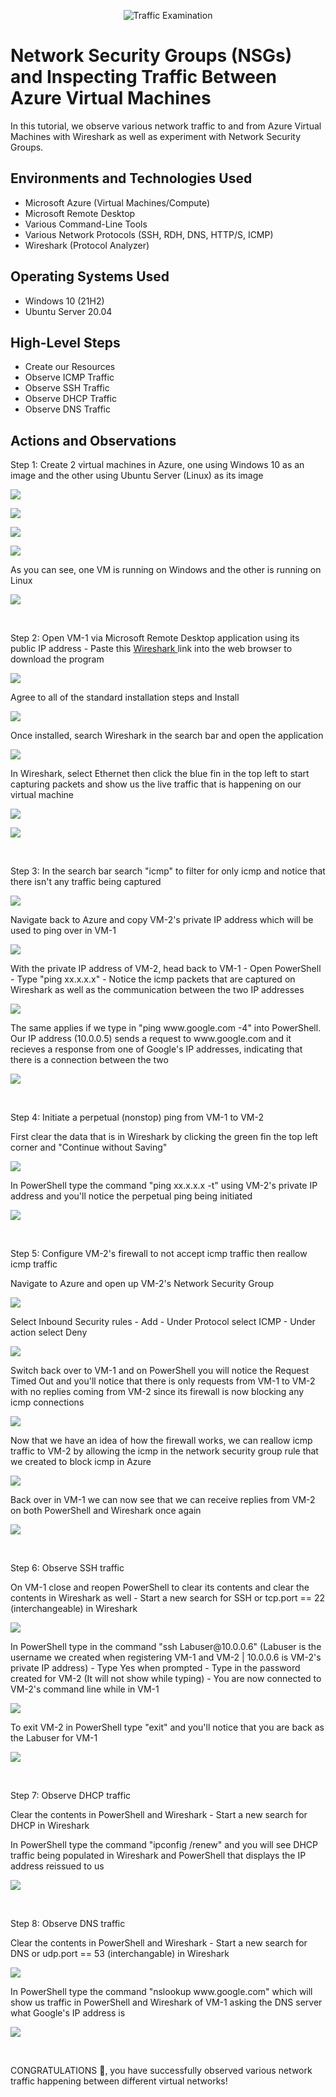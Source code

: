 <p align="center">
<img src="https://i.imgur.com/Ua7udoS.png" alt="Traffic Examination"/>
</p>

<h1>Network Security Groups (NSGs) and Inspecting Traffic Between Azure Virtual Machines</h1>
In this tutorial, we observe various network traffic to and from Azure Virtual Machines with Wireshark as well as experiment with Network Security Groups. <br />


<h2>Environments and Technologies Used</h2>

- Microsoft Azure (Virtual Machines/Compute)
- Microsoft Remote Desktop
- Various Command-Line Tools
- Various Network Protocols (SSH, RDH, DNS, HTTP/S, ICMP)
- Wireshark (Protocol Analyzer)

<h2>Operating Systems Used </h2>

- Windows 10 (21H2)
- Ubuntu Server 20.04

<h2>High-Level Steps</h2>

- Create our Resources
- Observe ICMP Traffic
- Observe SSH Traffic
- Observe DHCP Traffic
- Observe DNS Traffic

<h2>Actions and Observations</h2>

Step 1: Create 2 virtual machines in Azure, one using Windows 10 as an image and the other using Ubuntu Server (Linux) as its image
<p>
<img Screenshot 2023-07-20 at 9 33 32 AM" src="https://github.com/areyes302/Azure-Network-Protocols/assets/139584521/480ce8d3-8f56-44c3-8323-f9d716403a97">
</p>
<img Screenshot 2023-07-20 at 9 34 38 AM" src="https://github.com/areyes302/Azure-Network-Protocols/assets/139584521/51833a82-eae6-48b6-ae25-661e26b0df61">
<p>
<img Screenshot 2023-07-20 at 9 26 31 AM" src="https://github.com/areyes302/Azure-Network-Protocols/assets/139584521/85822e29-eb84-464d-80df-31621e45c374">
</p>
<img Screenshot 2023-07-20 at 9 26 42 AM" src="https://github.com/areyes302/Azure-Network-Protocols/assets/139584521/4d604795-7ad4-4d87-9ac3-fa50f6e86f31">
<p>
As you can see, one VM is running on Windows and the other is running on Linux
</p>
<img Screenshot 2023-07-20 at 9 46 21 AM" src="https://github.com/areyes302/Azure-Network-Protocols/assets/139584521/af1b1977-341e-4eb2-b599-38f13ca834df">
<p>
<br />

Step 2: Open VM-1 via Microsoft Remote Desktop application using its public IP address - Paste this <a href="https://2.na.dl.wireshark.org/win64/Wireshark-win64-4.0.7.exe">Wireshark </a> link into the web browser to download the program
<p>
<img Screenshot 2023-07-20 at 10 04 28 AM" src="https://github.com/areyes302/Azure-Network-Protocols/assets/139584521/020285f4-727e-4af9-b9cd-30b57432e43e">
</p>
Agree to all of the standard installation steps and Install
<p>
<img Screenshot 2023-07-20 at 10 13 21 AM" src="https://github.com/areyes302/Azure-Network-Protocols/assets/139584521/634e7b78-d1a9-46be-8883-8d4648916dd6">
</p>
Once installed, search Wireshark in the search bar and open the application
<p>
<img Screenshot 2023-07-20 at 10 16 46 AM" src="https://github.com/areyes302/Azure-Network-Protocols/assets/139584521/fbd1d474-185f-4f3d-9f9b-cede991bae96">
</p>
In Wireshark, select Ethernet then click the blue fin in the top left to start capturing packets and show us the live traffic that is happening on our virtual machine
<p>
<img Screenshot 2023-07-20 at 10 19 18 AM" src="https://github.com/areyes302/Azure-Network-Protocols/assets/139584521/7d9d8e50-d196-4f40-8906-8e3fdbb7e1d8">
</p>
<img Screenshot 2023-07-20 at 10 20 36 AM" src="https://github.com/areyes302/Azure-Network-Protocols/assets/139584521/0cab1b4b-963a-4678-aad1-1df96b8dfe45">
<p>
<br />

Step 3: In the search bar search "icmp" to filter for only icmp and notice that there isn't any traffic being captured
<p>
<img Screenshot 2023-07-20 at 10 24 40 AM" src="https://github.com/areyes302/Azure-Network-Protocols/assets/139584521/ea1deb6e-10a3-4e2c-9bf1-4759bba155b2">
</p>
Navigate back to Azure and copy VM-2's private IP address which will be used to ping over in VM-1
<p>
<img Screenshot 2023-07-20 at 10 29 18 AM" src="https://github.com/areyes302/Azure-Network-Protocols/assets/139584521/86a1493f-0ea9-4bc6-aa21-f362b4b2029b">
</p>
With the private IP address of VM-2, head back to VM-1 - Open PowerShell - Type "ping xx.x.x.x" - Notice the icmp packets that are captured on Wireshark as well as the communication between the two IP addresses
<p>
<img Screenshot 2023-07-20 at 10 33 48 AM" src="https://github.com/areyes302/Azure-Network-Protocols/assets/139584521/4aaf4bb5-151f-4d21-9f20-1bea0badf124">
</p>
The same applies if we type in "ping www.google.com -4" into PowerShell. Our IP address (10.0.0.5) sends a request to www.google.com and it recieves a response from one of Google's IP addresses, indicating that there is a connection between the two
<p>
<img Screenshot 2023-07-20 at 10 46 07 AM" src="https://github.com/areyes302/Azure-Network-Protocols/assets/139584521/b1cf6e73-55c4-420d-afa8-5a23080bd52f">
</p>
<br />

Step 4: Initiate a perpetual (nonstop) ping from VM-1 to VM-2
<p>
First clear the data that is in Wireshark by clicking the green fin the top left corner and "Continue without Saving"
</p>
<img Screenshot 2023-07-20 at 10 51 59 AM" src="https://github.com/areyes302/Azure-Network-Protocols/assets/139584521/bef32b76-f5b4-46eb-9de0-c035d32d404e">
<p>
In PowerShell type the command "ping xx.x.x.x -t" using VM-2's private IP address and you'll notice the perpetual ping being initiated
</p>
<img Screenshot 2023-07-20 at 10 57 20 AM" src="https://github.com/areyes302/Azure-Network-Protocols/assets/139584521/275c69a2-b4c5-4b51-a023-986fdbb3f3af">
<p>
<br />

Step 5: Configure VM-2's firewall to not accept icmp traffic then reallow icmp traffic
<p>
Navigate to Azure and open up VM-2's Network Security Group 
</p>
<img Screenshot 2023-07-20 at 11 15 38 AM" src="https://github.com/areyes302/Azure-Network-Protocols/assets/139584521/efea4baa-b2db-411a-97ee-7bb3b8bdf507">
<p>
Select Inbound Security rules - Add - Under Protocol select ICMP - Under action select Deny
</p>
<img Screenshot 2023-07-20 at 11 19 29 AM" src="https://github.com/areyes302/Azure-Network-Protocols/assets/139584521/b084cb24-5159-46d2-8c5f-16569a1d2051">
<p>
Switch back over to VM-1 and on PowerShell you will notice the Request Timed Out and you'll notice that there is only requests from VM-1 to VM-2 with no replies coming from VM-2 since its firewall is now blocking any icmp connections
</p>
<img Screenshot 2023-07-20 at 11 27 37 AM" src="https://github.com/areyes302/Azure-Network-Protocols/assets/139584521/172ff11a-0c1d-44c6-8ac9-afcb46b636c6">
<p>
Now that we have an idea of how the firewall works, we can reallow icmp traffic to VM-2 by allowing the icmp in the network security group rule that we created to block icmp in Azure
</p>
<img Screenshot 2023-07-20 at 11 32 50 AM" src="https://github.com/areyes302/Azure-Network-Protocols/assets/139584521/40f3e0a8-8652-4be5-9287-d631491e2abd">
<p>
Back over in VM-1 we can now see that we can receive replies from VM-2 on both PowerShell and Wireshark once again
</p>
<img Screenshot 2023-07-20 at 11 35 34 AM" src="https://github.com/areyes302/Azure-Network-Protocols/assets/139584521/01f48bbd-403d-432e-8eac-3f238693b19e">
<p>
<br />

Step 6: Observe SSH traffic
<p>
On VM-1 close and reopen PowerShell to clear its contents and clear the contents in Wireshark as well - Start a new search for SSH or tcp.port == 22 (interchangeable) in Wireshark
</p>
<img Screenshot 2023-07-20 at 11 43 43 AM" src="https://github.com/areyes302/Azure-Network-Protocols/assets/139584521/744d3837-735f-4c30-88b3-d7c4b20c61fb">
<p>
In PowerShell type in the command "ssh Labuser@10.0.0.6" (Labuser is the username we created when registering VM-1 and VM-2 | 10.0.0.6 is VM-2's private IP address) - Type Yes when prompted - Type in the password created for VM-2 (It will not show while typing) - You are now connected to VM-2's command line while in VM-1
</p>
<img Screenshot 2023-07-20 at 11 52 20 AM" src="https://github.com/areyes302/Azure-Network-Protocols/assets/139584521/591e7594-a1d7-4262-a78c-6df55027e434">
<p>
To exit VM-2 in PowerShell type "exit" and you'll notice that you are back as the Labuser for VM-1
</p>
<img Screenshot 2023-07-20 at 11 59 01 AM" src="https://github.com/areyes302/Azure-Network-Protocols/assets/139584521/8dfb7d05-20a5-4c7c-a6e9-73d867b56246">
<p>
<br />

Step 7: Observe DHCP traffic
<p>
Clear the contents in PowerShell and Wireshark - Start a new search for DHCP in Wireshark
</p>
In PowerShell type the command "ipconfig /renew" and you will see DHCP traffic being populated in Wireshark and PowerShell that displays the IP address reissued to us
<p>
<img Screenshot 2023-07-20 at 12 09 08 PM" src="https://github.com/areyes302/Azure-Network-Protocols/assets/139584521/01e93a80-3676-4168-a1a7-a744b258dbbb">
</p>
<br />

Step 8: Observe DNS traffic
<p>
Clear the contents in PowerShell and Wireshark - Start a new search for DNS or udp.port == 53 (interchangable) in Wireshark
</p>
<img Screenshot 2023-07-20 at 12 13 21 PM" src="https://github.com/areyes302/Azure-Network-Protocols/assets/139584521/dc4c6948-fb67-48a7-944e-59f05b37be39">
<p>
In PowerShell type the command "nslookup www.google.com" which will show us traffic in PowerShell and Wireshark of VM-1 asking the DNS server what Google's IP address is 
</p>
<img Screenshot 2023-07-20 at 12 19 55 PM" src="https://github.com/areyes302/Azure-Network-Protocols/assets/139584521/4fdc7e5d-755c-4577-a291-071035b0c75a">
<p>
<br />

CONGRATULATIONS 🎉, you have successfully observed various network traffic happening between different virtual networks!





























